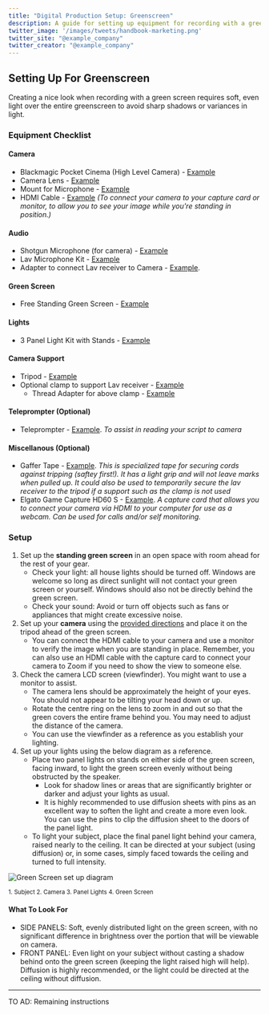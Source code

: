 ```yaml
---
title: "Digital Production Setup: Greenscreen"
description: A guide for setting up equipment for recording with a greenscreen.
twitter_image: '/images/tweets/handbook-marketing.png'
twitter_site: "@example_company"
twitter_creator: "@example_company"
---
```


## Setting Up For Greenscreen

Creating a nice look when recording with a green screen requires soft, even light over the entire greenscreen to avoid sharp shadows or variances in light.

### Equipment Checklist

#### Camera

- Blackmagic Pocket Cinema (High Level Camera) - [Example](https://www.bhphotovideo.com/c/product/1560510-REG/blackmagic_design_pocket_cinema_camera_4k.html)
- Camera Lens - [Example](https://www.bhphotovideo.com/c/product/1540746-REG/olympus_v314090bu000_m_zuiko_digital_ed_12_45mm.html)
- Mount for Microphone - [Example](https://docs.google.com/spreadsheets/d/1rKwZwP7hvYSqm3BL4wPmVNDQtYkXPSX3SfUElBIhX38/edit#gid=1367060180)
- HDMI Cable - [Example](https://www.bhphotovideo.com/c/product/751037-REG/Pearstone_hda_115_Standard_Series_HDMI_to.html) *(To connect your camera to your capture card or monitor, to allow you to see your image while you're standing in position.)*

#### Audio

- Shotgun Microphone (for camera) - [Example](https://www.bhphotovideo.com/c/product/1183909-REG/rode_videomicro_compact_on_camera.html?sts=pi&pim=Y)
- Lav Microphone Kit - [Example](https://www.bhphotovideo.com/c/product/1385594-REG/sennheiser_ew_112p_g4_a1_ew_112p_g4_camera.html?gclid=CjwKCAiAkan9BRAqEiwAP9X6UcPXPNWTfrUHoz9YxiCTsjaXN0MTO3lKNQGHjHAO9Ys68UAY2aOA2xoC3jkQAvD_BwE&pcur=CAD)
- Adapter to connect Lav receiver to Camera - [Example](https://www.bhphotovideo.com/c/product/1537930-REG/kondor_blue_kb_mxlr_16_bk_mini_xlr_male_to.html).

#### Green Screen

- Free Standing Green Screen - [Example](https://www.bhphotovideo.com/c/product/910676-REG/lastolite_ll_lb7622_panoramic_background_13_chromakey.html)

#### Lights

- 3 Panel Light Kit with Stands - [Example](https://www.bhphotovideo.com/c/product/1492249-REG/gvm_800d_rgb_3l_800d_rgb_led_video_studio.html)

#### Camera Support

- Tripod - [Example](https://www.bhphotovideo.com/c/product/1527795-REG/manfrotto_mkelmii4bk_bh_element_mii_aluminum_tripod.html)
- Optional clamp to support Lav receiver - [Example](https://www.bhphotovideo.com/c/product/1422139-REG/smallrig_2164_multi_functional_crab_shaped_clamp.html)
  - Thread Adapter for above clamp - [Example](https://www.bhphotovideo.com/c/product/838895-REG/impact_ca_109_short_1_4_20_female_to.html)

#### Teleprompter (Optional)

- Teleprompter - [Example](https://www.amazon.com/Glide-Gear-TMP100-Adjustable-Teleprompter/dp/B019AJOLEM).
*To assist in reading your script to camera*

#### Miscellanous (Optional)

- Gaffer Tape - [Example](https://www.bhphotovideo.com/c/product/812203-REG/General_Brand_001UPCG255MBLA_General_Brands_Pro_Gaffer_s.html).
*This is specialized tape for securing cords against tripping (saftey first!). It has a light grip and will not leave marks when pulled up. It could also be used to temporarily secure the lav receiver to the tripod if a support such as the clamp is not used*
- Elgato Game Capture HD60 S - [Example](https://www.amazon.com/Elgato-Standalone-Recording-Zero-Lag-Passthrough/dp/B07XB6VNLJ/ref=sr_1_1_sspa?dchild=1&keywords=hd60%2Bs%2B&qid=1605213537&s=electronics&sr=1-1-spons&spLa=ZW5jcnlwdGVkUXVhbGlmaWVyPUEyTkFYRlBIWVExNkxJJmVuY3J5cHRlZElkPUEwMjUxNTc0MllDVUZSSDk4T0tWWSZlbmNyeXB0ZWRBZElkPUEwNDk5MDMwN1c1QkJYQ0FGWDhQJndpZGdldE5hbWU9c3BfYXRmJmFjdGlvbj1jbGlja1JlZGlyZWN0JmRvTm90TG9nQ2xpY2s9dHJ1ZQ&th=1).
*A capture card that allows you to connect your camera via HDMI to your computer for use as a webcam. Can be used for calls and/or self monitoring.*

### Setup

1. Set up the **standing green screen** in an open space with room ahead for the rest of your gear.
      - Check your light: all house lights should be turned off. Windows are welcome so long as direct sunlight will not contact your green screen or yourself. Windows should also not be directly behind the green screen.
      - Check your sound: Avoid or turn off objects such as fans or appliances that might create excessive noise.
1. Set up your **camera** using the [provided directions](/handbook/marketing/brand-and-product-marketing/content/digital-production/digital-production-equipment-list/black-magic-pocket-cinema-camera/) and place it on the tripod ahead of the green screen.
      - You can connect the HDMI cable to your camera and use a monitor to verify the image when you are standing in place. Remember, you can also use an HDMI cable with the capture card to connect your camera to Zoom if you need to show the view to someone else.
1. Check the camera LCD screen (viewfinder). You might want to use a monitor to assist.
      - The camera lens should be approximately the height of your eyes. You should not appear to be tilting your head down or up.
      - Rotate the centre ring on the lens to zoom in and out so that the green covers the entire frame behind you. You may need to adjust the distance of the camera.
      - You can use the viewfinder as a reference as you establish your lighting.
1. Set up your lights using the below diagram as a reference.
      - Place two panel lights on stands on either side of the green screen, facing inward, to light the green screen evenly without being obstructed by the speaker.
          - Look for shadow lines or areas that are significantly brighter or darker and adjust your lights  as usual.
          - It is highly recommended to use diffusion sheets with pins as an excellent way to soften the light and create a more even look. You can use the pins to clip the diffusion sheet to the doors of the panel light.
      - To light your subject, place the final panel light behind your camera, raised nearly to the ceiling. It can be directed at your subject (using diffusion) or, in some cases, simply faced towards the ceiling and turned to full intensity.

![Green Screen set up diagram](/images/digital-production/green-screen-setup_mvc1.png)

<sub>
1. Subject
2. Camera
3. Panel Lights
4. Green Screen
</sub>

#### What To Look For

- SIDE PANELS: Soft, evenly distributed light on the green screen, with no significant difference in brightness over the portion that will be viewable on camera.
- FRONT PANEL: Even light on your subject without casting a shadow behind onto the green screen (keeping the light raised high will help). Diffusion is highly recommended, or the light could be directed at the ceiling without diffusion.

---

TO AD: Remaining instructions
